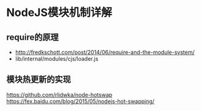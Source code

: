 # NodeJS模块机制详解


## require的原理

* http://fredkschott.com/post/2014/06/require-and-the-module-system/
* lib/internal/modules/cjs/loader.js

## 模块热更新的实现

https://github.com/rlidwka/node-hotswap
https://fex.baidu.com/blog/2015/05/nodejs-hot-swapping/
